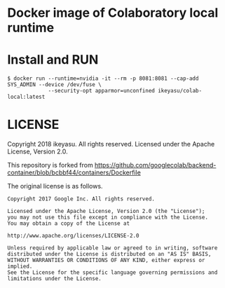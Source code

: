 Docker image of Colaboratory local runtime
========================================

Install and RUN
==============

```
$ docker run --runtime=nvidia -it --rm -p 8081:8081 --cap-add SYS_ADMIN --device /dev/fuse \
             --security-opt apparmor=unconfined ikeyasu/colab-local:latest
```

LICENSE
=======

Copyright 2018 ikeyasu. All rights reserved.
Licensed under the Apache License, Version 2.0.

This repository is forked from
https://github.com/googlecolab/backend-container/blob/bcbbf44/containers/Dockerfile

The original license is as follows.

```
Copyright 2017 Google Inc. All rights reserved.

Licensed under the Apache License, Version 2.0 (the "License");
you may not use this file except in compliance with the License.
You may obtain a copy of the License at

http://www.apache.org/licenses/LICENSE-2.0

Unless required by applicable law or agreed to in writing, software
distributed under the License is distributed on an "AS IS" BASIS,
WITHOUT WARRANTIES OR CONDITIONS OF ANY KIND, either express or implied.
See the License for the specific language governing permissions and
limitations under the License.
```
